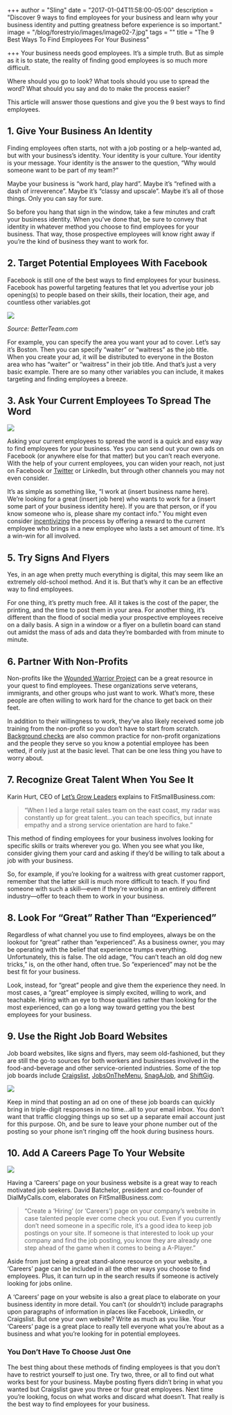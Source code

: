 +++
author = "Sling"
date = "2017-01-04T11:58:00-05:00"
description = "Discover 9 ways to find employees for your business and learn why your business identity and putting greatness before experience is so important."
image = "/blog/forestryio/images/image02-7.jpg"
tags = ""
title = "The 9 Best Ways To Find Employees For Your Business"

+++
Your business needs good employees. It’s a simple truth. But as simple as it is to state, the reality of finding good employees is so much more difficult.

Where should you go to look? What tools should you use to spread the word? What should you say and do to make the process easier?

This article will answer those questions and give you the 9 best ways to find employees.

## 1\. Give Your Business An Identity

Finding employees often starts, not with a job posting or a help-wanted ad, but with your business’s identity. Your identity is your culture. Your identity is your message. Your identity is the answer to the question, “Why would someone want to be part of my team?”

Maybe your business is “work hard, play hard”. Maybe it’s “refined with a dash of irreverence”. Maybe it’s “classy and upscale”. Maybe it’s all of those things. Only you can say for sure.

So before you hang that sign in the window, take a few minutes and craft your business identity. When you’ve done that, be sure to convey that identity in whatever method you choose to find employees for your business. That way, those prospective employees will know right away if you’re the kind of business they want to work for.

## 2\. Target Potential Employees With Facebook

Facebook is still one of the best ways to find employees for your business. Facebook has powerful targeting features that let you advertise your job opening(s) to people based on their skills, their location, their age, and countless other variables.got

![](/blog/forestryio/images/image04-4.png)

_Source: BetterTeam.com_

For example, you can specify the area you want your ad to cover. Let’s say it’s Boston. Then you can specify “waiter” or “waitress” as the job title. When you create your ad, it will be distributed to everyone in the Boston area who has “waiter” or “waitress” in their job title. And that’s just a very basic example. There are so many other variables you can include, it makes targeting and finding employees a breeze.

## 3\. Ask Your Current Employees To Spread The Word

![](/blog/forestryio/images/image01-5.jpg)

Asking your current employees to spread the word is a quick and easy way to find employees for your business. Yes you can send out your own ads on Facebook (or anywhere else for that matter) but you can’t reach everyone. With the help of your current employees, you can widen your reach, not just on Facebook or [Twitter](https://getsling.com/blog/post/what-twitter-moments-means-for-small-businesses/) or LinkedIn, but through other channels you may not even consider.

It’s as simple as something like, “I work at (insert business name here). We’re looking for a great (insert job here) who wants to work for a (insert some part of your business identity here). If you are that person, or if you know someone who is, please share my contact info.” You might even consider [incentivizing](https://getsling.com/blog/post/employee-appreciation/) the process by offering a reward to the current employee who brings in a new employee who lasts a set amount of time. It’s a win-win for all involved.

## 5\. Try Signs And Flyers

Yes, in an age when pretty much everything is digital, this may seem like an extremely old-school method. And it is. But that’s why it can be an effective way to find employees.

For one thing, it’s pretty much free. All it takes is the cost of the paper, the printing, and the time to post them in your area. For another thing, it’s different than the flood of social media your prospective employees receive on a daily basis. A sign in a window or a flyer on a bulletin board can stand out amidst the mass of ads and data they’re bombarded with from minute to minute.

## 6\. Partner With Non-Profits

Non-profits like the [Wounded Warrior Project](https://www.woundedwarriorproject.org/programs/warriors-to-work/employer-resources) can be a great resource in your quest to find employees. These organizations serve veterans, immigrants, and other groups who just want to work. What’s more, these people are often willing to work hard for the chance to get back on their feet.

In addition to their willingness to work, they’ve also likely received some job training from the non-profit so you don’t have to start from scratch. [Background checks](http://fitsmallbusiness.com/best-background-check-companies/) are also common practice for non-profit organizations and the people they serve so you know a potential employee has been vetted, if only just at the basic level. That can be one less thing you have to worry about.

## 7\. Recognize Great Talent When You See It

Karin Hurt, CEO of [Let’s Grow Leaders](http://letsgrowleaders.com/) explains to FitSmallBusiness.com:

> “When I led a large retail sales team on the east coast, my radar was constantly up for great talent...you can teach specifics, but innate empathy and a strong service orientation are hard to fake.”

This method of finding employees for your business involves looking for specific skills or traits wherever you go. When you see what you like, consider giving them your card and asking if they’d be willing to talk about a job with your business.

So, for example, if you’re looking for a waitress with great customer rapport, remember that the latter skill is much more difficult to teach. If you find someone with such a skill—even if they’re working in an entirely different industry—offer to teach them to work in your business.

## 8\. Look For “Great” Rather Than “Experienced”

Regardless of what channel you use to find employees, always be on the lookout for “great” rather than “experienced”. As a business owner, you may be operating with the belief that experience trumps everything. Unfortunately, this is false. The old adage, “You can’t teach an old dog new tricks,” is, on the other hand, often true. So “experienced” may not be the best fit for your business.

Look, instead, for “great” people and give them the experience they need. In most cases, a “great” employee is simply excited, willing to work, and teachable. Hiring with an eye to those qualities rather than looking for the most experienced, can go a long way toward getting you the best employees for your business.

## 9\. Use the Right Job Board Websites

Job board websites, like signs and flyers, may seem old-fashioned, but they are still the go-to sources for both workers and businesses involved in the food-and-beverage and other service-oriented industries. Some of the top job boards include [Craigslist](https://www.craigslist.org/about/sites), [JobsOnTheMenu](http://www.jobsonthemenu.com/en-us/), [SnagAJob](http://www.snagajob.com/?ref=goo_branddesktop_saj_snagajobkeyword_device=c_ad=151729936218_rank=1t1_kw=snagajob_match=p_plcmnt=_loctn=9016290), and [ShiftGig](https://www.shiftgig.com/).

![](/blog/forestryio/images/image00-7.jpg)

<span style="letter-spacing: 0.01em;">Keep in mind that posting an ad on one of these job boards can quickly bring in triple-digit responses in no time...all to your email inbox. You don’t want that traffic clogging things up so set up a separate email account just for this purpose. Oh, and be sure to leave your phone number out of the posting so your phone isn’t ringing off the hook during business hours.</span>

## 10\. Add A Careers Page To Your Website

![](/blog/forestryio/images/image03-5.jpg)

Having a ‘Careers’ page on your business website is a great way to reach motivated job seekers. David Batchelor, president and co-founder of DialMyCalls.com, elaborates on FitSmallBusiness.com:

> “Create a ‘Hiring’ (or ‘Careers’) page on your company’s website in case talented people ever come check you out. Even if you currently don’t need someone in a specific role, it’s a good idea to keep job postings on your site. If someone is that interested to look up your company and find the job posting, you know they are already one step ahead of the game when it comes to being a A-Player.”

Aside from just being a great stand-alone resource on your website, a ‘Careers’ page can be included in all the other ways you choose to find employees. Plus, it can turn up in the search results if someone is actively looking for jobs online.

A ‘Careers’ page on your website is also a great place to elaborate on your business identity in more detail. You can’t (or shouldn’t) include paragraphs upon paragraphs of information in places like Facebook, LinkedIn, or Craigslist. But one your own website? Write as much as you like. Your ‘Careers’ page is a great place to really tell everyone what you’re about as a business and what you’re looking for in potential employees.

### You Don’t Have To Choose Just One

The best thing about these methods of finding employees is that you don’t have to restrict yourself to just one. Try two, three, or all to find out what works best for your business. Maybe posting flyers didn’t bring in what you wanted but Craigslist gave you three or four great employees. Next time you’re looking, focus on what works and discard what doesn’t. That really is the best way to find employees for your business.